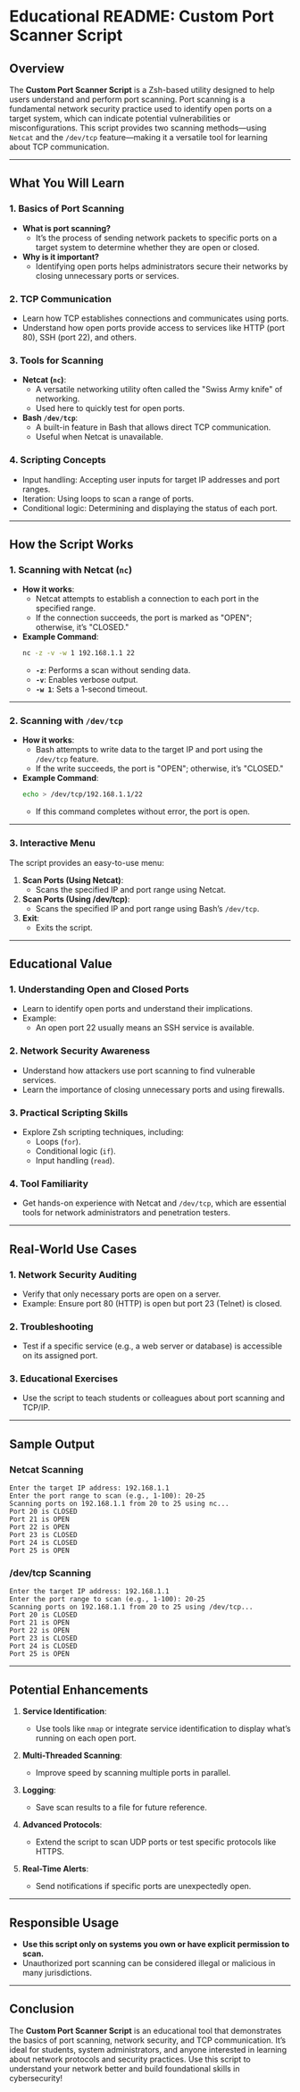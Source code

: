 # **Educational README: Custom Port Scanner Script**

## **Overview**

The **Custom Port Scanner Script** is a Zsh-based utility designed to help users understand and perform port scanning. Port scanning is a fundamental network security practice used to identify open ports on a target system, which can indicate potential vulnerabilities or misconfigurations. This script provides two scanning methods—using `Netcat` and the `/dev/tcp` feature—making it a versatile tool for learning about TCP communication.

---

## **What You Will Learn**

### **1. Basics of Port Scanning**
- **What is port scanning?**
  - It’s the process of sending network packets to specific ports on a target system to determine whether they are open or closed.
- **Why is it important?**
  - Identifying open ports helps administrators secure their networks by closing unnecessary ports or services.

### **2. TCP Communication**
- Learn how TCP establishes connections and communicates using ports.
- Understand how open ports provide access to services like HTTP (port 80), SSH (port 22), and others.

### **3. Tools for Scanning**
- **Netcat (`nc`)**:
  - A versatile networking utility often called the "Swiss Army knife" of networking.
  - Used here to quickly test for open ports.
- **Bash `/dev/tcp`**:
  - A built-in feature in Bash that allows direct TCP communication.
  - Useful when Netcat is unavailable.

### **4. Scripting Concepts**
- Input handling: Accepting user inputs for target IP addresses and port ranges.
- Iteration: Using loops to scan a range of ports.
- Conditional logic: Determining and displaying the status of each port.

---

## **How the Script Works**

### **1. Scanning with Netcat (`nc`)**
- **How it works**:
  - Netcat attempts to establish a connection to each port in the specified range.
  - If the connection succeeds, the port is marked as "OPEN"; otherwise, it’s "CLOSED."
- **Example Command**:
  ```bash
  nc -z -v -w 1 192.168.1.1 22
  ```
  - **`-z`**: Performs a scan without sending data.
  - **`-v`**: Enables verbose output.
  - **`-w 1`**: Sets a 1-second timeout.

---

### **2. Scanning with `/dev/tcp`**
- **How it works**:
  - Bash attempts to write data to the target IP and port using the `/dev/tcp` feature.
  - If the write succeeds, the port is "OPEN"; otherwise, it’s "CLOSED."
- **Example Command**:
  ```bash
  echo > /dev/tcp/192.168.1.1/22
  ```
  - If this command completes without error, the port is open.

---

### **3. Interactive Menu**
The script provides an easy-to-use menu:
1. **Scan Ports (Using Netcat)**:
   - Scans the specified IP and port range using Netcat.
2. **Scan Ports (Using /dev/tcp)**:
   - Scans the specified IP and port range using Bash’s `/dev/tcp`.
3. **Exit**:
   - Exits the script.

---

## **Educational Value**

### **1. Understanding Open and Closed Ports**
- Learn to identify open ports and understand their implications.
- Example:
  - An open port 22 usually means an SSH service is available.

### **2. Network Security Awareness**
- Understand how attackers use port scanning to find vulnerable services.
- Learn the importance of closing unnecessary ports and using firewalls.

### **3. Practical Scripting Skills**
- Explore Zsh scripting techniques, including:
  - Loops (`for`).
  - Conditional logic (`if`).
  - Input handling (`read`).

### **4. Tool Familiarity**
- Get hands-on experience with Netcat and `/dev/tcp`, which are essential tools for network administrators and penetration testers.

---

## **Real-World Use Cases**

### **1. Network Security Auditing**
- Verify that only necessary ports are open on a server.
- Example: Ensure port 80 (HTTP) is open but port 23 (Telnet) is closed.

### **2. Troubleshooting**
- Test if a specific service (e.g., a web server or database) is accessible on its assigned port.

### **3. Educational Exercises**
- Use the script to teach students or colleagues about port scanning and TCP/IP.

---

## **Sample Output**

### **Netcat Scanning**
```
Enter the target IP address: 192.168.1.1
Enter the port range to scan (e.g., 1-100): 20-25
Scanning ports on 192.168.1.1 from 20 to 25 using nc...
Port 20 is CLOSED
Port 21 is OPEN
Port 22 is OPEN
Port 23 is CLOSED
Port 24 is CLOSED
Port 25 is OPEN
```

### **/dev/tcp Scanning**
```
Enter the target IP address: 192.168.1.1
Enter the port range to scan (e.g., 1-100): 20-25
Scanning ports on 192.168.1.1 from 20 to 25 using /dev/tcp...
Port 20 is CLOSED
Port 21 is OPEN
Port 22 is OPEN
Port 23 is CLOSED
Port 24 is CLOSED
Port 25 is OPEN
```

---

## **Potential Enhancements**

1. **Service Identification**:
   - Use tools like `nmap` or integrate service identification to display what’s running on each open port.

2. **Multi-Threaded Scanning**:
   - Improve speed by scanning multiple ports in parallel.

3. **Logging**:
   - Save scan results to a file for future reference.

4. **Advanced Protocols**:
   - Extend the script to scan UDP ports or test specific protocols like HTTPS.

5. **Real-Time Alerts**:
   - Send notifications if specific ports are unexpectedly open.

---

## **Responsible Usage**

- **Use this script only on systems you own or have explicit permission to scan.**
- Unauthorized port scanning can be considered illegal or malicious in many jurisdictions.

---

## **Conclusion**

The **Custom Port Scanner Script** is an educational tool that demonstrates the basics of port scanning, network security, and TCP communication. It’s ideal for students, system administrators, and anyone interested in learning about network protocols and security practices. Use this script to understand your network better and build foundational skills in cybersecurity!